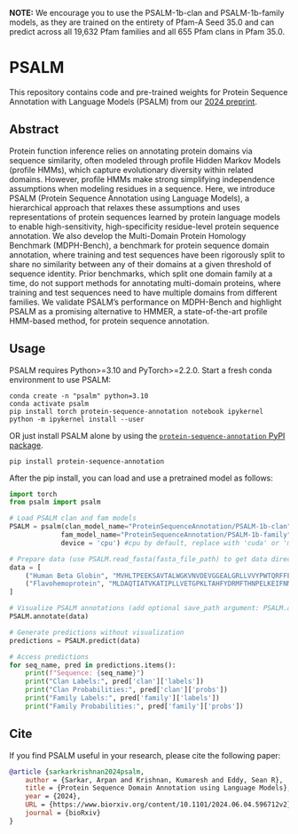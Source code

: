 **NOTE:** We encourage you to use the PSALM-1b-clan and PSALM-1b-family models, as they are trained on the entirety of Pfam-A Seed 35.0 and can predict across all 19,632 Pfam families and all 655 Pfam clans in Pfam 35.0.

# PSALM
This repository contains code and pre-trained weights for Protein Sequence Annotation with Language Models (PSALM) from our [2024 preprint](https://www.biorxiv.org/content/10.1101/2024.06.04.596712v2).

## Abstract
Protein function inference relies on annotating protein domains via sequence similarity, often modeled through profile Hidden Markov Models (profile HMMs), which capture evolutionary diversity within related domains. However, profile HMMs make strong simplifying independence assumptions when modeling residues in a sequence. Here, we introduce PSALM (Protein Sequence Annotation using Language Models), a hierarchical approach that relaxes these assumptions and uses representations of protein sequences learned by protein language models to enable high-sensitivity, high-specificity residue-level protein sequence annotation. We also develop the Multi-Domain Protein Homology Benchmark (MDPH-Bench), a benchmark for protein sequence domain annotation, where training and test sequences have been rigorously split to share no similarity between any of their domains at a given threshold of sequence identity. Prior benchmarks, which split one domain family at a time, do not support methods for annotating multi-domain proteins, where training and test sequences need to have multiple domains from different families. We validate PSALM’s performance on MDPH-Bench and highlight PSALM as a promising alternative to HMMER, a state-of-the-art profile HMM-based method, for protein sequence annotation.
## Usage
PSALM requires Python>=3.10 and PyTorch>=2.2.0. Start a fresh conda environment to use PSALM:

```
conda create -n "psalm" python=3.10
conda activate psalm
pip install torch protein-sequence-annotation notebook ipykernel
python -m ipykernel install --user
```

OR just install PSALM alone by using the [`protein-sequence-annotation` PyPI package](https://pypi.org/project/protein-sequence-annotation/#description). 
```
pip install protein-sequence-annotation
```

After the pip install, you can load and use a pretrained model as follows:
```python
import torch
from psalm import psalm

# Load PSALM clan and fam models
PSALM = psalm(clan_model_name="ProteinSequenceAnnotation/PSALM-1b-clan",
             fam_model_name="ProteinSequenceAnnotation/PSALM-1b-family",
             device = 'cpu') #cpu by default, replace with 'cuda' or 'mps' as needed

# Prepare data (use PSALM.read_fasta(fasta_file_path) to get data directly from a FASTA file)
data = [
    ("Human Beta Globin", "MVHLTPEEKSAVTALWGKVNVDEVGGEALGRLLVVYPWTQRFFESFGDLSTPDAVMGNPKVKAHGKKVLGAFSDGLAHLDNLKGTFATLSELHCDKLHVDPENFRLLGNVLVCVLAHHFGKEFTPPVQAAYQKVVAGVANALAHKYH"),
    ("Flavohemoprotein", "MLDAQTIATVKATIPLLVETGPKLTAHFYDRMFTHNPELKEIFNMSNQRNGDQREALFNAIAAYASNIENLPALLPAVEKIAQKHTSFQIKPEQYNIVGEHLLATLDEMFSPGQEVLDAWGKAYGVLANVFINREAEIYNENASKAGGWEGTRDFRIVAKTPRSALITSFELEPVDGGAVAEYRPGQYLGVWLKPEGFPHQEIRQYSLTRKPDGKGYRIAVKREEGGQVSNWLHNHANVGDVVKLVAPAGDFFMAVADDTPVTLISAGVGQTPMLAMLDTLAKAGHTAQVNWFHAAENGDVHAFADEVKELGQSLPRFTAHTWYRQPSEADRAKGQFDSEGLMDLSKLEGAFSDPTMQFYLCGPVGFMQFTAKQLVDLGVKQENIHYECFGPHKVL")
]

# Visualize PSALM annotations (add optional save_path argument: PSALM.annotate(data,save_path="save_folder")
PSALM.annotate(data)

# Generate predictions without visualization
predictions = PSALM.predict(data)

# Access predictions
for seq_name, pred in predictions.items():
    print(f"Sequence: {seq_name}")
    print("Clan Labels:", pred['clan']['labels'])
    print("Clan Probabilities:", pred['clan']['probs'])
    print("Family Labels:", pred['family']['labels'])
    print("Family Probabilities:", pred['family']['probs'])
```

## Cite
If you find PSALM useful in your research, please cite the following paper:
```bibtex
@article {sarkarkrishnan2024psalm,
	author = {Sarkar, Arpan and Krishnan, Kumaresh and Eddy, Sean R},
	title = {Protein Sequence Domain Annotation using Language Models},
	year = {2024},
	URL = {https://www.biorxiv.org/content/10.1101/2024.06.04.596712v2},
	journal = {bioRxiv}
}

```

